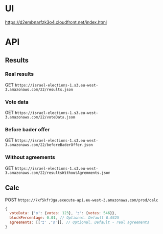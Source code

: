 # UI
https://d2embnarfzk3o4.cloudfront.net/index.html
# API
## Results
### Real results
GET  `https://israel-elections-1.s3.eu-west-3.amazonaws.com/22/results.json`
### Vote data
GET  `https://israel-elections-1.s3.eu-west-3.amazonaws.com/22/voteData.json`
### Before bader offer
GET  `https://israel-elections-1.s3.eu-west-3.amazonaws.com/22/beforeBaderOffer.json`
### Without agreements
GET  `https://israel-elections-1.s3.eu-west-3.amazonaws.com/22/resultsWithoutAgremments.json`

## Calc
POST  `https://7xf5kfr3ga.execute-api.eu-west-3.amazonaws.com/prod/calc`
``` javascript
{
  voteData: {'א': {votes: 123}, 'ב': {votes: 546}},
  blockPercentage: 0.01, // Optional. Default 0.0325
  agreements: [['א', 'ב']], // Optional. Default - real agreements
}
```